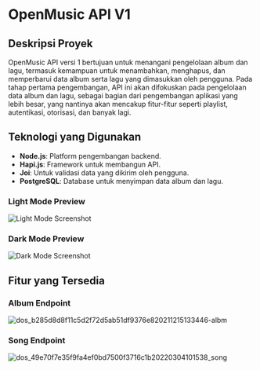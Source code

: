 # OpenMusic API V1

## Deskripsi Proyek
OpenMusic API versi 1 bertujuan untuk menangani pengelolaan album dan lagu, termasuk kemampuan untuk menambahkan, menghapus, dan memperbarui data album serta lagu yang dimasukkan oleh pengguna. Pada tahap pertama pengembangan, API ini akan difokuskan pada pengelolaan data album dan lagu, sebagai bagian dari pengembangan aplikasi yang lebih besar, yang nantinya akan mencakup fitur-fitur seperti playlist, autentikasi, otorisasi, dan banyak lagi.

## Teknologi yang Digunakan
- **Node.js**: Platform pengembangan backend.
- **Hapi.js**: Framework untuk membangun API.
- **Joi**: Untuk validasi data yang dikirim oleh pengguna.
- **PostgreSQL**: Database untuk menyimpan data album dan lagu.

### Light Mode Preview
![Light Mode Screenshot](https://github.com/user-attachments/assets/74c3ea97-1ca0-40ef-8311-1d89a8dae3f3)

### Dark Mode Preview
![Dark Mode Screenshot](https://github.com/user-attachments/assets/2e731bf4-6ff7-4bba-a420-47ef7d3ca1ac)

## Fitur yang Tersedia
### Album Endpoint
![dos_b285d8d8f11c5d2f72d5ab51df9376e820211215133446-albm](https://github.com/user-attachments/assets/65f7e29c-e5bb-440c-9fc3-183d94d03a6c)
### Song Endpoint

![dos_49e70f7e35f9fa4ef0bd7500f3716c1b20220304101538_song](https://github.com/user-attachments/assets/6cc0c053-ce8c-42c3-9ed8-b5030cf8bedd)
